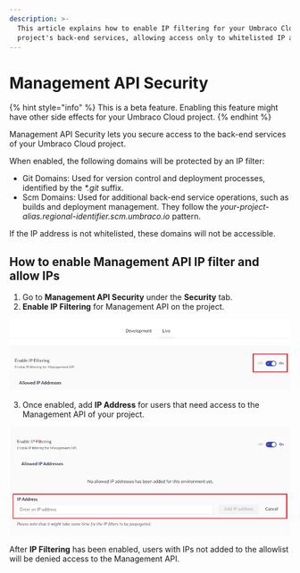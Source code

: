 ```yaml
---
description: >-
  This article explains how to enable IP filtering for your Umbraco Cloud
  project's back-end services, allowing access only to whitelisted IP addresses.
---
```


# Management API Security

{% hint style="info" %}
This is a beta feature. Enabling this feature might have other side effects for your Umbraco Cloud project.
{% endhint %}

Management API Security lets you secure access to the back-end services of your Umbraco Cloud project.

When enabled, the following domains will be protected by an IP filter:

* Git Domains: Used for version control and deployment processes, identified by the _\*.git_ suffix.
* Scm Domains: Used for additional back-end service operations, such as builds and deployment management. They follow the _your-project-alias.regional-identifier.scm.umbraco.io_ pattern.

If the IP address is not whitelisted, these domains will not be accessible.

## How to enable Management API IP filter and allow IPs

1. Go to **Management API Security** under the **Security** tab.
2. **Enable IP Filtering** for Management API on the project.

![Enable Management API IP Filtering](../../set-up/images/management_api_security.png)

3. Once enabled, add **IP Address** for users that need access to the Management API of your project.

![Allow IPs for your Umbraco Cloud Project's back-end services](../../set-up/images/management_api_security_allow_ip.png)

After **IP Filtering** has been enabled, users with IPs not added to the allowlist will be denied access to the Management API.
